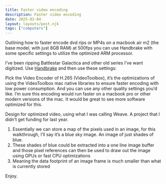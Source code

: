 ```yaml
---
title: Faster video encoding
description: Faster video encoding
date: 2025-02-04
layout: layouts/post.njk
tags: ["computers"]
---
```


Outlining how to faster encode dvd rips or MP4s on a macbook air m2 (the base model, with just 8GB RAM) at 500fps you can use Handbrake with some specific settings to utilize the optimized ARM processor.

I’ve been ripping Battlestar Galactica and other old series I’ve want digitized. Use [Handbrake](https://handbrake.fr/) and then use these settings:

Pick the Video Encoder of H.265 (VideoToolbox), it’s the optimizations of using the VideoToolbox mac native libraries to ensure faster encoding with low power consumption. And you can use any other quality settings you’d like. I’m sure this encoding would run faster on a macbook pro or other modern versions of the mac. It would be great to see more software optimized for this.

Design for optimized video, using what I was calling Weave. A project that I didn’t get funding for last year. 

1. Essentially we can store a map of the pixels used in an image, for this walkthrough, I’ll say it’s a blue sky image. An image of just shades of blue.
2. These shades of blue could be extracted into a one line image buffer and those pixel references can then be used to draw out the image using GPUs or fast CPU optimizations
3. Meaning the data footprint of an image frame is much smaller than what is currently stored

Enjoy.
